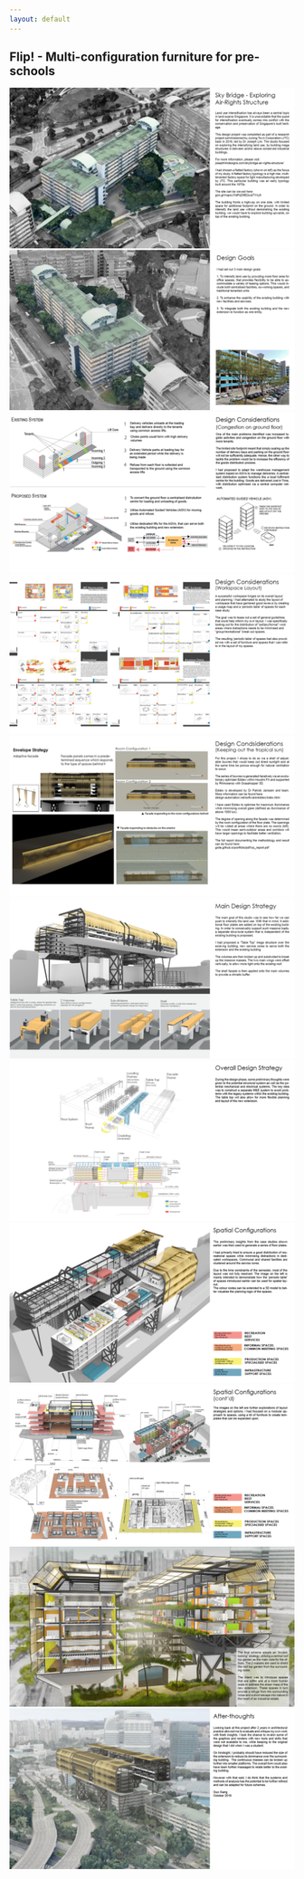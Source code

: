 ```yaml
---
layout: default
---
```


## Flip! - Multi-configuration furniture for pre-schools


<img src="/portfolio/sb/sb_page1.jpg">
<img src="/portfolio/sb/sb_page2.jpg">
<img src="/portfolio/sb/sb_page3.jpg">
<img src="/portfolio/sb/sb_page4.jpg">
<img src="/portfolio/sb/sb_page5.jpg">
<img src="/portfolio/sb/sb_page6.jpg">
<img src="/portfolio/sb/sb_page7.jpg">
<img src="/portfolio/sb/sb_page8.jpg">
<img src="/portfolio/sb/sb_page9.jpg">
<img src="/portfolio/sb/sb_page10.jpg">
<img src="/portfolio/sb/sb_page11.jpg">